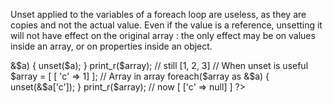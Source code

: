 Unset applied to the variables of a foreach loop are useless, as they are copies and not the actual value. Even if the value is a reference, unsetting it will not have effect on the original array : the only effect may be on values inside an array, or on properties inside an object.

<?php

// When unset is useless
$array = [1, 2, 3];
foreach($array as $a) {
    unset($a);
}

print_r($array); // still [1, 2, 3]

foreach($array as $b => &$a) {
    unset($a);
}

print_r($array); // still [1, 2, 3]

// When unset is useful
$array = [ [ 'c' => 1] ]; // Array in array
foreach($array as &$a) {
    unset(&$a['c']);
}

print_r($array); // now [ ['c' => null] ]

?>

